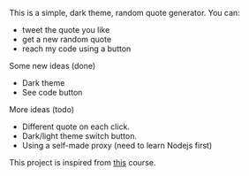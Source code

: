 This is a simple, dark theme, random quote generator. You can:
* tweet the quote you like
* get a new random quote
* reach my code using a button


Some new ideas (done)
* Dark theme
* See code button

More ideas (todo)
* Different quote on each click.
* Dark/light theme switch button.
* Using a self-made proxy (need to learn Nodejs first)


This project is inspired from [this](https://www.udemy.com/course/javascript-web-projects-to-build-your-portfolio-resume/) course. 
